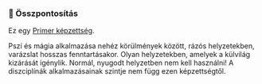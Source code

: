 ### 🔵 Összpontosítás

Ez egy [Primer képzettség](../015_primer_szekunder_ismeretek.md).

Pszí és mágia alkalmazása nehéz körülmények között, rázós helyzetekben, varázslat hosszas fenntartásakor. Olyan helyzetekben, amelyek a külvilág kizárását igénylik. Normál, nyugodt helyzetben nem kell használni! A diszciplínák alkalmazásainak szintje nem függ ezen képzettségtől.
